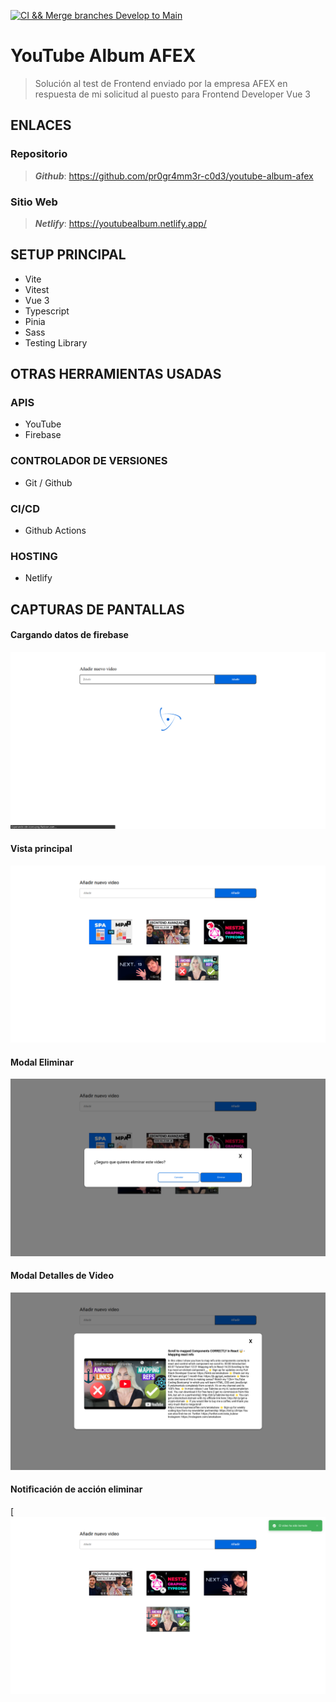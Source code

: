[![CI && Merge branches Develop to Main](https://github.com/pr0gr4mm3r-c0d3/youtube-album-afex/actions/workflows/pipeline.yaml/badge.svg)](https://github.com/pr0gr4mm3r-c0d3/youtube-album-afex/actions/workflows/pipeline.yaml)

# YouTube Album AFEX

> Solución al test de Frontend enviado por la empresa AFEX en respuesta de mi solicitud al puesto para Frontend Developer Vue 3

## ENLACES

### Repositorio

> **_Github_**: https://github.com/pr0gr4mm3r-c0d3/youtube-album-afex

### Sitio Web

> **_Netlify_**: https://youtubealbum.netlify.app/

## SETUP PRINCIPAL

-   Vite
-   Vitest
-   Vue 3
-   Typescript
-   Pinia
-   Sass
-   Testing Library

## OTRAS HERRAMIENTAS USADAS

### APIS

-   YouTube
-   Firebase

### CONTROLADOR DE VERSIONES

-   Git / Github

### CI/CD

-   Github Actions

### HOSTING

-   Netlify

## CAPTURAS DE PANTALLAS

#### Cargando datos de firebase

![image](src/assets/img/loading.png)

#### Vista principal

![image](src/assets/img/home.png)

#### Modal Eliminar

![image](src/assets/img/delete_modal.png)

#### Modal Detalles de Video

![image](src/assets/img/detail_modal.png)

#### Notificación de acción eliminar

[![image](src/assets/img/notify.png)
